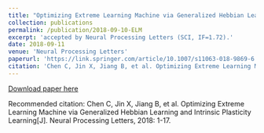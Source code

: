 ```yaml
---
title: "Optimizing Extreme Learning Machine via Generalized Hebbian Learning and Intrinsic Plasticity Learning"
collection: publications
permalink: /publication/2018-09-10-ELM
excerpt: 'accepted by Neural Processing Letters (SCI, IF=1.72).'
date: 2018-09-11
venue: 'Neural Processing Letters'
paperurl: 'https://link.springer.com/article/10.1007/s11063-018-9869-6'
citation: 'Chen C, Jin X, Jiang B, et al. Optimizing Extreme Learning Machine via Generalized Hebbian Learning and Intrinsic Plasticity Learning[J]. Neural Processing Letters, 2018: 1-17.'
---
```


[Download paper here](https://link.springer.com/article/10.1007/s11063-018-9869-6)

Recommended citation: Chen C, Jin X, Jiang B, et al. Optimizing Extreme Learning Machine via Generalized Hebbian Learning and Intrinsic Plasticity Learning[J]. Neural Processing Letters, 2018: 1-17.

